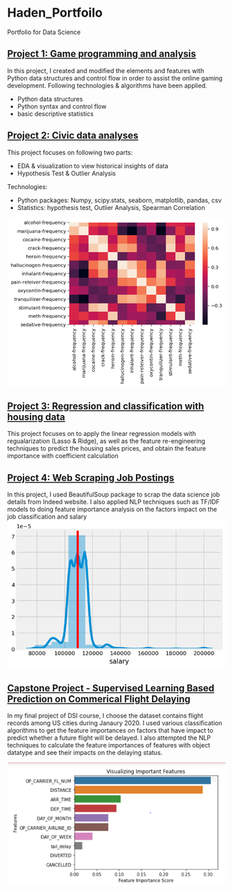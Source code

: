 # Haden_Portfoilo
Portfolio for Data Science

## [Project 1: Game programming and analysis](https://github.com/haden-liu/DSI_Project1)

In this project, I created and modified the elements and features with Python data structures and control flow in order to assist the online gaming development. Following technologies & algorithms have been applied.

  - Python data structures
  - Python syntax and control flow
  - basic descriptive statistics
  
 ## [Project 2: Civic data analyses](https://github.com/haden-liu/DSI_Project2)
 
 This project focuses on following two parts:
 
  - EDA & visualization to view historical insights of data
  - Hypothesis Test & Outlier Analysis

 Technologies: 
  
  - Python packages: Numpy, scipy.stats, seaborn, matplotlib, pandas, csv
  - Statistics: hypothesis test, Outlier Analysis, Spearman Correlation

 ![](https://github.com/haden-liu/Haden_Portfoilo/blob/master/download2.png)

## [Project 3: Regression and classification with housing data](https://github.com/haden-liu/DSI_Project3)

This project focuses on to apply the linear regression models with regualarization (Lasso & Ridge), as well as the feature re-engineering techniques to predict the housing sales prices, and obtain the feature importance with coefficient calculation

## [Project 4: Web Scraping Job Postings](https://github.com/haden-liu/DSI_Project4)

In this project, I used BeautifulSoup package to scrap the data science job details from Indeed website. I also applied NLP techniques such as TF/IDF models to doing feature importance analysis on the factors impact on the job classification and salary
![](https://github.com/haden-liu/Haden_Portfoilo/blob/master/download3.png)

## [Capstone Project - Supervised Learning Based Prediction on Commerical Flight Delaying](https://github.com/haden-liu/DSI-Capstone-Project)

In my final project of DSI course, I choose the dataset contains flight records among US cities during Janaury 2020. I used various classification algorithms to get the feature importances on factors that have impact to predict whether a future flight will be delayed. I also attempted the NLP techniques to calculate the feature importances of features with object datatype and see their impacts on the delaying status.


![](https://github.com/haden-liu/Haden_Portfoilo/blob/master/download4.PNG)



